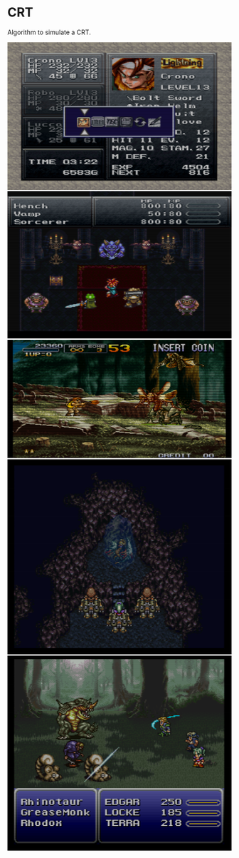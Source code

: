 # CRT

Algorithm to simulate a CRT.

<img src="CRT/bin/screen/1_filter2.png">

<img src="CRT/bin/screen/4_filter2.png">

<img src="CRT/bin/screen/filter2.png">

<img src="CRT/bin/FF6_1.png">

<img src="CRT/bin/FF6_2.png">

